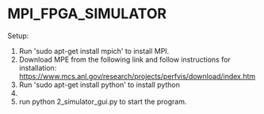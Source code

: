 # MPI_FPGA_SIMULATOR

Setup:

1. Run 'sudo apt-get install mpich' to install MPI.
2. Download MPE from the following link and follow instructions for installation: https://www.mcs.anl.gov/research/projects/perfvis/download/index.htm
3. Run 'sudo apt-get install python' to install python
4. 
5. run python 2_simulator_gui.py to start the program.
